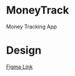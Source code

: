 # MoneyTrack
Money Tracking App

# Design
[Figma Link](https://www.figma.com/file/itDE4Aq6il2X8pDHtJXxIx/Money-Tracking?type=design&node-id=0%3A1&mode=design&t=uQU9rNFYd67RBJbu-1)
